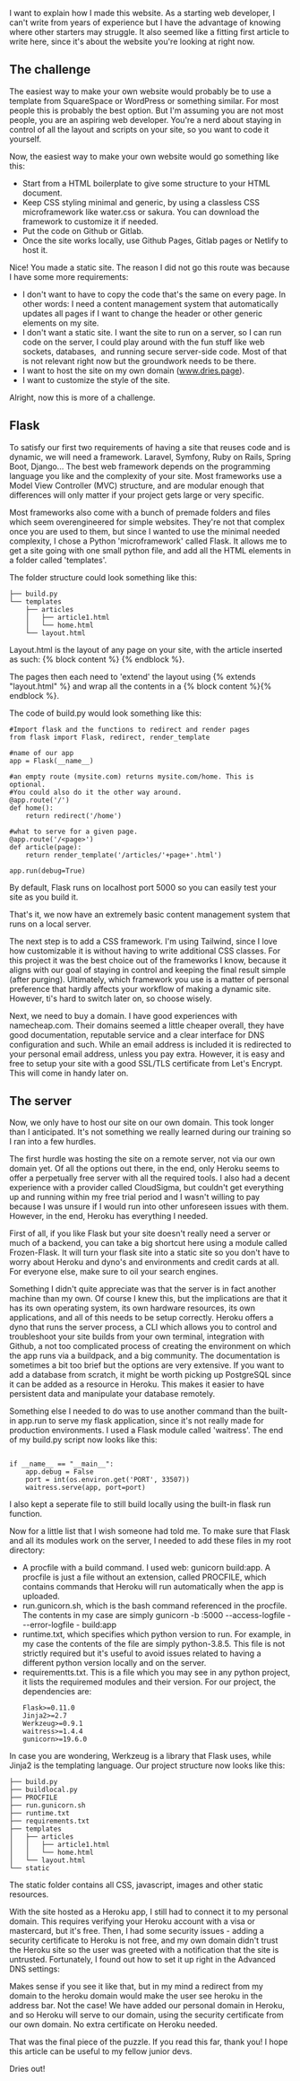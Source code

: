 I want to explain how I made this website. As a starting web developer, I can't write from years of experience but I have the advantage of knowing where other starters may struggle. It also seemed like a fitting first article to write here, since it's about the website you're looking at right now.

## The challenge

The easiest way to make your own website would probably be to use a template from SquareSpace or WordPress or something similar. For most people this is probably the best option. But I'm assuming you are not most people, you are an aspiring web developer. You're a nerd about staying in control of all the layout and scripts on your site, so you want to code it yourself.

Now, the easiest way to make your own website would go something like this:

- Start from a HTML boilerplate to give some structure to your HTML document.
- Keep CSS styling minimal and generic, by using a classless CSS microframework like water.css or sakura. You can download the framework to customize it if needed.
- Put the code on Github or Gitlab.
- Once the site works locally, use Github Pages, Gitlab pages or Netlify to host it.

Nice! You made a static site. The reason I did not go this route was because I have some more requirements:

- I don't want to have to copy the code that's the same on every page. In other words: I need a content management system that automatically updates all pages if I want to change the header or other generic elements on my site.
- I don't want a static site. I want the site to run on a server, so I can run code on the server, I could play around with the fun stuff like web sockets, databases,  and running secure server-side code. Most of that is not relevant right now but the groundwork needs to be there.
- I want to host the site on my own domain (www.dries.page).
- I want to customize the style of the site.

Alright, now this is more of a challenge.

## Flask

To satisfy our first two requirements of having a site that reuses code and is dynamic, we will need a framework. Laravel, Symfony, Ruby on Rails, Spring Boot, Django... The best web framework depends on the programming language you like and the complexity of your site. Most frameworks use a Model View Controller (MVC) structure, and are modular enough that differences will only matter if your project gets large or very specific.

Most frameworks also come with a bunch of premade folders and files which seem overengineered for simple websites. They're not that complex once you are used to them, but since I wanted to use the minimal needed complexity, I chose a Python 'microframework' called Flask. It allows me to get a site going with one small python file, and add all the HTML elements in a folder called 'templates'.

The folder structure could look something like this:

```
├── build.py
└── templates
    ├── articles
    │   ├── article1.html
    │   └── home.html
    └── layout.html
```

Layout.html is the layout of any page on your site, with the article inserted as such: {% block content %} {% endblock %}.

The pages then each need to 'extend' the layout using {% extends "layout.html" %} and wrap all the contents in a {% block content %}{% endblock %}.

The code of build.py would look something like this:

```
#Import flask and the functions to redirect and render pages
from flask import Flask, redirect, render_template

#name of our app
app = Flask(__name__)

#an empty route (mysite.com) returns mysite.com/home. This is optional. 
#You could also do it the other way around.
@app.route('/')
def home():
    return redirect('/home')

#what to serve for a given page.
@app.route('/<page>')
def article(page):
    return render_template('/articles/'+page+'.html')

app.run(debug=True)

```

By default, Flask runs on localhost port 5000 so you can easily test your site as you build it.

That's it, we now have an extremely basic content management system that runs on a local server.

The next step is to add a CSS framework. I'm using Tailwind, since I love how customizable it is without having to write additional CSS classes. For this project it was the best choice out of the frameworks I know, because it aligns with our goal of staying in control and keeping the final result simple (after purging). Ultimately, which framework you use is a matter of personal preference that hardly affects your workflow of making a dynamic site. However, ti's hard to switch later on, so choose wisely.

Next, we need to buy a domain. I have good experiences with namecheap.com. Their domains seemed a little cheaper overall, they have good documentation, reputable service and a clear interface for DNS configuration and such. While an email address is included it is redirected to your personal email address, unless you pay extra. However, it is easy and free to setup your site with a good SSL/TLS certificate from Let's Encrypt. This will come in handy later on.

## The server

Now, we only have to host our site on our own domain. This took longer than I anticipated. It's not something we really learned during our training so I ran into a few hurdles.

The first hurdle was hosting the site on a remote server, not via our own domain yet. Of all the options out there, in the end, only Heroku seems to offer a perpetually free server with all the required tools. I also had a decent experience with a provider called CloudSigma, but couldn't get everything up and running within my free trial period and I wasn't willing to pay because I was unsure if I would run into other unforeseen issues with them. However, in the end, Heroku has everything I needed.

First of all, if you like Flask but your site doesn't really need a server or much of a backend, you can take a big shortcut here using a module called Frozen-Flask. It will turn your flask site into a static site so you don't have to worry about Heroku and dyno's and environments and credit cards at all. For everyone else, make sure to oil your search engines.

Something I didn't quite appreciate was that the server is in fact another machine than my own. Of course I knew this, but the implications are that it has its own operating system, its own hardware resources, its own applications, and all of this needs to be setup correctly. Heroku offers a dyno that runs the server process, a CLI which allows you to control and troubleshoot your site builds from your own terminal, integration with Github, a not too complicated process of creating the environment on which the app runs via a buildpack, and a big community. The documentation is sometimes a bit too brief but the options are very extensive. If you want to add a database from scratch, it might be worth picking up PostgreSQL since it can be added as a resource in Heroku. This makes it easier to have persistent data and manipulate your database remotely.

Something else I needed to do was to use another command than the built-in app.run to serve my flask application, since it's not really made for production environments. I used a Flask module called 'waitress'. The end of my build.py script now looks like this:

```

if __name__ == "__main__":
    app.debug = False
    port = int(os.environ.get('PORT', 33507))
    waitress.serve(app, port=port)

```

I also kept a seperate file to still build locally using the built-in flask run function.

Now for a little list that I wish someone had told me. To make sure that Flask and all its modules work on the server, I needed to add these files in my root directory:
 * A procfile with a build command. I used web: gunicorn build:app. A procfile is just a file without an extension, called PROCFILE, which contains commands that Heroku will run automatically when the app is uploaded.
 * run.gunicorn.sh, which is the bash command referenced in the procfile. The contents in my case are simply gunicorn -b :5000 --access-logfile - --error-logfile - build:app
 * runtime.txt, which specifies which python version to run. For example, in my case the contents of the file are simply python-3.8.5. This file is not strictly required but it's useful to avoid issues related to having a different python version locally and on the server.
 * requirementts.txt. This is a file which you may see in any python project, it lists the requiremed modules and their version. For our project, the dependencies are:
    ```
    Flask>=0.11.0
    Jinja2>=2.7
    Werkzeug>=0.9.1
    waitress>=1.4.4
    gunicorn>=19.6.0
    ```

In case you are wondering, Werkzeug is a library that Flask uses, while Jinja2 is the templating language.
Our project structure now looks like this:

```
├── build.py
├── buildlocal.py
├── PROCFILE
├── run.gunicorn.sh
├── runtime.txt
├── requirements.txt
├── templates
│   ├── articles
│   │   ├── article1.html
│   │   └── home.html
│   └── layout.html
└── static
```

The static folder contains all CSS, javascript, images and other static resources.

With the site hosted as a Heroku app, I still had to connect it to my personal domain. This requires verifying your Heroku account with a visa or mastercard, but it's free. Then, I had some security issues - adding a security certificate to Heroku is not free, and my own domain didn't trust the Heroku site so the user was greeted with a notification that the site is untrusted. Fortunately, I found out how to set it up right in the Advanced DNS settings:



Makes sense if you see it like that, but in my mind a redirect from my domain to the heroku domain would make the user see heroku in the address bar. Not the case! We have added our personal domain in Heroku, and so Heroku will serve to our domain, using the security certificate from our own domain. No extra certificate on Heroku needed.

That was the final piece of the puzzle. If you read this far, thank you! I hope this article can be useful to my fellow junior devs.

Dries out!
